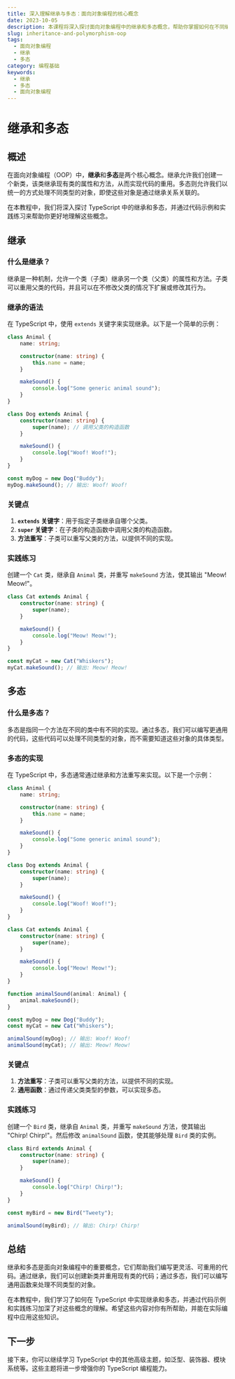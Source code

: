 ```yaml
---
title: 深入理解继承与多态：面向对象编程的核心概念
date: 2023-10-05
description: 本课程将深入探讨面向对象编程中的继承和多态概念，帮助你掌握如何在不同编程语言中实现这些核心特性。
slug: inheritance-and-polymorphism-oop
tags:
  - 面向对象编程
  - 继承
  - 多态
category: 编程基础
keywords:
  - 继承
  - 多态
  - 面向对象编程
---
```


# 继承和多态

## 概述

在面向对象编程（OOP）中，**继承**和**多态**是两个核心概念。继承允许我们创建一个新类，该类继承现有类的属性和方法，从而实现代码的重用。多态则允许我们以统一的方式处理不同类型的对象，即使这些对象是通过继承关系关联的。

在本教程中，我们将深入探讨 TypeScript 中的继承和多态，并通过代码示例和实践练习来帮助你更好地理解这些概念。

## 继承

### 什么是继承？

继承是一种机制，允许一个类（子类）继承另一个类（父类）的属性和方法。子类可以重用父类的代码，并且可以在不修改父类的情况下扩展或修改其行为。

### 继承的语法

在 TypeScript 中，使用 `extends` 关键字来实现继承。以下是一个简单的示例：

```typescript
class Animal {
    name: string;

    constructor(name: string) {
        this.name = name;
    }

    makeSound() {
        console.log("Some generic animal sound");
    }
}

class Dog extends Animal {
    constructor(name: string) {
        super(name); // 调用父类的构造函数
    }

    makeSound() {
        console.log("Woof! Woof!");
    }
}

const myDog = new Dog("Buddy");
myDog.makeSound(); // 输出: Woof! Woof!
```

### 关键点

1. **`extends` 关键字**：用于指定子类继承自哪个父类。
2. **`super` 关键字**：在子类的构造函数中调用父类的构造函数。
3. **方法重写**：子类可以重写父类的方法，以提供不同的实现。

### 实践练习

创建一个 `Cat` 类，继承自 `Animal` 类，并重写 `makeSound` 方法，使其输出 "Meow! Meow!"。

```typescript
class Cat extends Animal {
    constructor(name: string) {
        super(name);
    }

    makeSound() {
        console.log("Meow! Meow!");
    }
}

const myCat = new Cat("Whiskers");
myCat.makeSound(); // 输出: Meow! Meow!
```

## 多态

### 什么是多态？

多态是指同一个方法在不同的类中有不同的实现。通过多态，我们可以编写更通用的代码，这些代码可以处理不同类型的对象，而不需要知道这些对象的具体类型。

### 多态的实现

在 TypeScript 中，多态通常通过继承和方法重写来实现。以下是一个示例：

```typescript
class Animal {
    name: string;

    constructor(name: string) {
        this.name = name;
    }

    makeSound() {
        console.log("Some generic animal sound");
    }
}

class Dog extends Animal {
    constructor(name: string) {
        super(name);
    }

    makeSound() {
        console.log("Woof! Woof!");
    }
}

class Cat extends Animal {
    constructor(name: string) {
        super(name);
    }

    makeSound() {
        console.log("Meow! Meow!");
    }
}

function animalSound(animal: Animal) {
    animal.makeSound();
}

const myDog = new Dog("Buddy");
const myCat = new Cat("Whiskers");

animalSound(myDog); // 输出: Woof! Woof!
animalSound(myCat); // 输出: Meow! Meow!
```

### 关键点

1. **方法重写**：子类可以重写父类的方法，以提供不同的实现。
2. **通用函数**：通过传递父类类型的参数，可以实现多态。

### 实践练习

创建一个 `Bird` 类，继承自 `Animal` 类，并重写 `makeSound` 方法，使其输出 "Chirp! Chirp!"。然后修改 `animalSound` 函数，使其能够处理 `Bird` 类的实例。

```typescript
class Bird extends Animal {
    constructor(name: string) {
        super(name);
    }

    makeSound() {
        console.log("Chirp! Chirp!");
    }
}

const myBird = new Bird("Tweety");

animalSound(myBird); // 输出: Chirp! Chirp!
```

## 总结

继承和多态是面向对象编程中的重要概念，它们帮助我们编写更灵活、可重用的代码。通过继承，我们可以创建新类并重用现有类的代码；通过多态，我们可以编写通用函数来处理不同类型的对象。

在本教程中，我们学习了如何在 TypeScript 中实现继承和多态，并通过代码示例和实践练习加深了对这些概念的理解。希望这些内容对你有所帮助，并能在实际编程中应用这些知识。

## 下一步

接下来，你可以继续学习 TypeScript 中的其他高级主题，如泛型、装饰器、模块系统等。这些主题将进一步增强你的 TypeScript 编程能力。